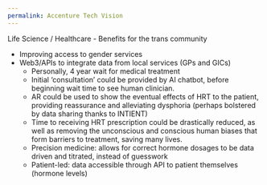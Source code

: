 ```yaml
---
permalink: Accenture Tech Vision
---
```

Life Science / Healthcare - Benefits for the trans community

- Improving access to gender services 
- Web3/APIs to integrate data from local services (GPs and GICs)
	- Personally, 4 year wait for medical treatment 
	- Initial ‘consultation’ could be provided by AI chatbot, before beginning wait time to see human clinician. 
	- AR could be used to show the eventual effects of HRT to the patient, providing reassurance and alleviating dysphoria (perhaps bolstered by data sharing thanks to INTIENT)
	- Time to receiving HRT prescription could be drastically reduced, as well as removing the unconscious and conscious human biases that form barriers to treatment, saving many lives.
	- Precision medicine: allows for correct hormone dosages to be data driven and titrated, instead of guesswork 
	- Patient-led: data accessible through API to patient themselves (hormone levels)